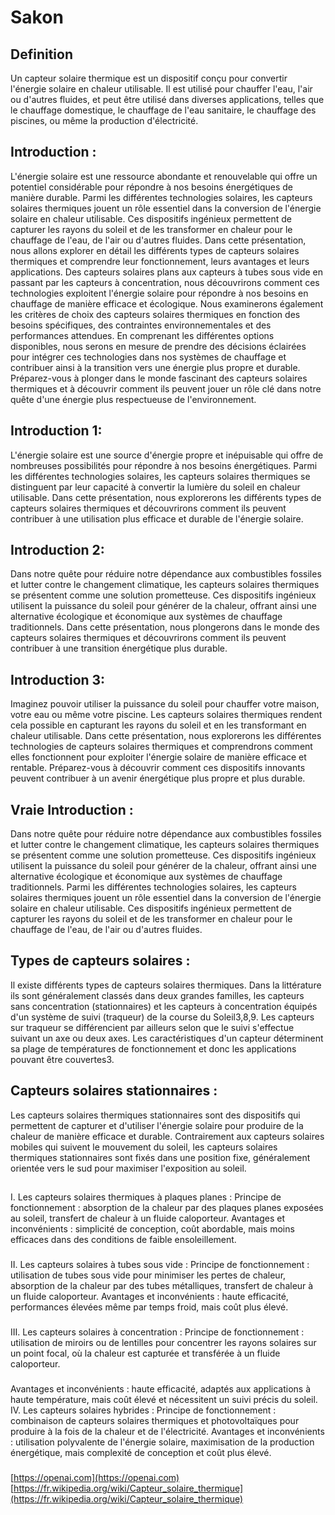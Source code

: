 # Sakon

## Definition
Un capteur solaire thermique est un dispositif conçu pour convertir l'énergie solaire en chaleur utilisable. Il est utilisé pour chauffer l'eau, l'air ou d'autres fluides, et peut être utilisé dans diverses applications, telles que le chauffage domestique, le chauffage de l'eau sanitaire, le chauffage des piscines, ou même la production d'électricité.


## **Introduction :**
L'énergie solaire est une ressource abondante et renouvelable qui offre un potentiel considérable pour répondre à nos besoins énergétiques de manière durable. Parmi les différentes technologies solaires, les capteurs solaires thermiques jouent un rôle essentiel dans la conversion de l'énergie solaire en chaleur utilisable. Ces dispositifs ingénieux permettent de capturer les rayons du soleil et de les transformer en chaleur pour le chauffage de l'eau, de l'air ou d'autres fluides.
Dans cette présentation, nous allons explorer en détail les différents types de capteurs solaires thermiques et comprendre leur fonctionnement, leurs avantages et leurs applications. Des capteurs solaires plans aux capteurs à tubes sous vide en passant par les capteurs à concentration, nous découvrirons comment ces technologies exploitent l'énergie solaire pour répondre à nos besoins en chauffage de manière efficace et écologique.
Nous examinerons également les critères de choix des capteurs solaires thermiques en fonction des besoins spécifiques, des contraintes environnementales et des performances attendues. En comprenant les différentes options disponibles, nous serons en mesure de prendre des décisions éclairées pour intégrer ces technologies dans nos systèmes de chauffage et contribuer ainsi à la transition vers une énergie plus propre et durable.
Préparez-vous à plonger dans le monde fascinant des capteurs solaires thermiques et à découvrir comment ils peuvent jouer un rôle clé dans notre quête d'une énergie plus respectueuse de l'environnement.

## **Introduction 1:**

L'énergie solaire est une source d'énergie propre et inépuisable qui offre de nombreuses possibilités pour répondre à nos besoins énergétiques. Parmi les différentes technologies solaires, les capteurs solaires thermiques se distinguent par leur capacité à convertir la lumière du soleil en chaleur utilisable. Dans cette présentation, nous explorerons les différents types de capteurs solaires thermiques et découvrirons comment ils peuvent contribuer à une utilisation plus efficace et durable de l'énergie solaire.

## **Introduction 2:**

Dans notre quête pour réduire notre dépendance aux combustibles fossiles et lutter contre le changement climatique, les capteurs solaires thermiques se présentent comme une solution prometteuse. Ces dispositifs ingénieux utilisent la puissance du soleil pour générer de la chaleur, offrant ainsi une alternative écologique et économique aux systèmes de chauffage traditionnels. Dans cette présentation, nous plongerons dans le monde des capteurs solaires thermiques et découvrirons comment ils peuvent contribuer à une transition énergétique plus durable.



## **Introduction 3:**

Imaginez pouvoir utiliser la puissance du soleil pour chauffer votre maison, votre eau ou même votre piscine. Les capteurs solaires thermiques rendent cela possible en capturant les rayons du soleil et en les transformant en chaleur utilisable. Dans cette présentation, nous explorerons les différentes technologies de capteurs solaires thermiques et comprendrons comment elles fonctionnent pour exploiter l'énergie solaire de manière efficace et rentable. Préparez-vous à découvrir comment ces dispositifs innovants peuvent contribuer à un avenir énergétique plus propre et plus durable.

## **Vraie Introduction :**
Dans notre quête pour réduire notre dépendance aux combustibles fossiles et lutter contre le changement climatique, les capteurs solaires thermiques se présentent comme une solution prometteuse. Ces dispositifs ingénieux utilisent la puissance du soleil pour générer de la chaleur, offrant ainsi une alternative écologique et économique aux systèmes de chauffage traditionnels. Parmi les différentes technologies solaires, les capteurs solaires thermiques jouent un rôle essentiel dans la conversion de l'énergie solaire en chaleur utilisable. Ces dispositifs ingénieux permettent de capturer les rayons du soleil et de les transformer en chaleur pour le chauffage de l'eau, de l'air ou d'autres fluides. 


## **Types de capteurs solaires :**


Il existe différents types de capteurs solaires thermiques. Dans la littérature ils sont généralement classés dans deux grandes familles, les capteurs sans concentration (stationnaires) et les capteurs à concentration équipés d'un système de suivi (traqueur) de la course du Soleil3,8,9. Les capteurs sur traqueur se différencient par ailleurs selon que le suivi s'effectue suivant un axe ou deux axes. Les caractéristiques d'un capteur déterminent sa plage de températures de fonctionnement et donc les applications pouvant être couvertes3.


## **Capteurs solaires stationnaires :**

Les capteurs solaires thermiques stationnaires sont des dispositifs qui permettent de capturer et d'utiliser l'énergie solaire pour produire de la chaleur de manière efficace et durable. Contrairement aux capteurs solaires mobiles qui suivent le mouvement du soleil, les capteurs solaires thermiques stationnaires sont fixés dans une position fixe, généralement orientée vers le sud pour maximiser l'exposition au soleil. 


## 
I. Les capteurs solaires thermiques à plaques planes :
Principe de fonctionnement : absorption de la chaleur par des plaques planes exposées au soleil, transfert de chaleur à un fluide caloporteur.
Avantages et inconvénients : simplicité de conception, coût abordable, mais moins efficaces dans des conditions de faible ensoleillement.

###
II. Les capteurs solaires à tubes sous vide :
Principe de fonctionnement : utilisation de tubes sous vide pour minimiser les pertes de chaleur, absorption de la chaleur par des tubes métalliques, transfert de chaleur à un fluide caloporteur.
Avantages et inconvénients : haute efficacité, performances élevées même par temps froid, mais coût plus élevé.
###
III. Les capteurs solaires à concentration :
Principe de fonctionnement : utilisation de miroirs ou de lentilles pour concentrer les rayons solaires sur un point focal, où la chaleur est capturée et transférée à un fluide caloporteur.
###
Avantages et inconvénients : haute efficacité, adaptés aux applications à haute température, mais coût élevé et nécessitent un suivi précis du soleil.
IV. Les capteurs solaires hybrides :
Principe de fonctionnement : combinaison de capteurs solaires thermiques et photovoltaïques pour produire à la fois de la chaleur et de l'électricité.
Avantages et inconvénients : utilisation polyvalente de l'énergie solaire, maximisation de la production énergétique, mais complexité de conception et coût plus élevé.

### 
[https://openai.com](https://openai.com)
[https://fr.wikipedia.org/wiki/Capteur_solaire_thermique](https://fr.wikipedia.org/wiki/Capteur_solaire_thermique)
